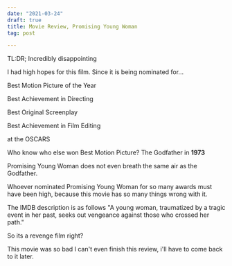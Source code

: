 ```yaml
---
date: "2021-03-24"
draft: true
title: Movie Review, Promising Young Woman
tag: post

---
```

TL:DR; Incredibly disappointing

I had high hopes for this film. Since it is being nominated for...

Best Motion Picture of the Year

Best Achievement in Directing

Best Original Screenplay

Best Achievement in Film Editing

at the OSCARS

Who know who else won Best Motion Picture? The Godfather in **1973**

Promising Young Woman does not even breath the same air as the Godfather.

Whoever nominated Promising Young Woman for so many awards must have been high, because this movie has so many things wrong with it.

The IMDB description is as follows "A young woman, traumatized by a tragic event in her past, seeks out vengeance against those who crossed her path."

So its a revenge film right?

This movie was so bad I can't even finish this review, i'll have to come back to it later.